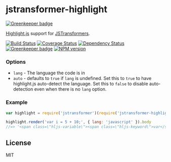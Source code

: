 # jstransformer-highlight

[![Greenkeeper badge](https://badges.greenkeeper.io/jstransformers/jstransformer-highlight.svg)](https://greenkeeper.io/)

[Highlight.js](http://highlightjs.org) support for [JSTransformers](http://github.com/jstransformers).

[![Build Status](https://img.shields.io/travis/jstransformers/jstransformer-highlight/master.svg)](https://travis-ci.org/jstransformers/jstransformer-highlight)
[![Coverage Status](https://img.shields.io/codecov/c/github/jstransformers/jstransformer-highlight/master.svg)](https://codecov.io/gh/jstransformers/jstransformer-highlight)
[![Dependency Status](https://img.shields.io/david/jstransformers/jstransformer-highlight/master.svg)](http://david-dm.org/jstransformers/jstransformer-highlight)
[![Greenkeeper badge](https://badges.greenkeeper.io/jstransformers/jstransformer-highlight.svg)](https://greenkeeper.io/)
[![NPM version](https://img.shields.io/npm/v/jstransformer-highlight.svg)](https://www.npmjs.org/package/jstransformer-highlight)

### Options

 - `lang` - The language the code is in
 - `auto` - defaults to `true` if `lang` is undefined.  Set this to `true` to have highlight.js auto-detect the language.  Set this to `false` to disable auto-detection even when there is no `lang` option.

### Example

```js
var highlight = require('jstransformer')(require('jstransformer-highlight'))

highlight.render('var i = 5 + 10;', { lang: 'javascript' }).body
//=> '<span class=\"hljs-variable\"><span class=\"hljs-keyword\">var</span> i</span> = <span class=\"hljs-number\">5</span> + <span class=\"hljs-number\">10</span>;'
```

## License

MIT
